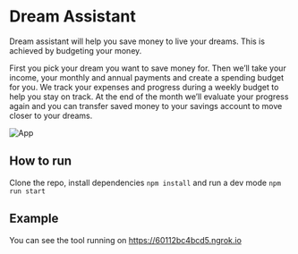 # Dream Assistant

Dream assistant will help you save money to live your dreams. This is achieved by budgeting your money.

First you pick your dream you want to save money for. Then we’ll take your income, your monthly and annual payments and create a spending budget for you. We track your expenses and progress during a weekly budget to help you stay on track. At the end of the month we’ll evaluate your progress again and you can transfer saved money to your savings account to move closer to your dreams.

![App](https://i.ibb.co/D1zbsW1/App.png)

## How to run

Clone the repo, install dependencies `npm install` and run a dev mode `npm run start`

## Example

You can see the tool running on https://60112bc4bcd5.ngrok.io
